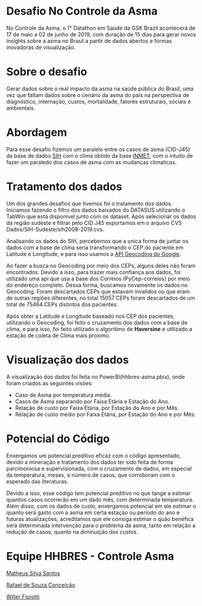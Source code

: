 # Desafio No Controle da Asma
No Controle da Asma, o 1° Datathon em Saúde da GSK Brazil acontecerá de 17 de maio a 02 de junho de 2019, com duração de 15 dias para gerar novos insights sobre a asma no Brasil a partir de dados abertos e formas inovadoras de visualização.

# Sobre o desafio
Gerar dados sobre o real impacto da asma na saúde pública do Brasil, uma vez que faltam dados sobre o cenário da asma do país na perspectiva de diagnóstico, internação, custos, mortalidade, fatores estruturais, sociais e ambientais.

# Abordagem

Para esse desafio fizemos um paralelo entre os casos de asma (CID-J45) da base de dados [SIH](http://www2.datasus.gov.br/DATASUS/index.php?area=0901&item=1&acao=25) com o clima obtido da base [INMET](http://www.inmet.gov.br/portal/index.php?r=bdmep/bdmep), com o intuito de fazer um paraledo dos casos de asma com as mudanças climaticas.

# Tratamento dos dados

Um dos grandes desafios que tivemos foi o tratamento dos dados. Iniciamos fazendo o filtro dos dados baixados do DATASUS utilizando o TabWin que está disponivel junto com os dataset. Após selecionar os dados da região sudeste e filtrar pelo CID J45 exportamos em o arquivo CVS Dados/SIH-Sudeste/sih2008-2019.cvs.

Analisando os dados do SIH, percebemos que a unica forma de juntar os dados com a base de clima seria transformando o CEP do paciente em Latitude e Longitude, e para isso usamos a [API Geocoding do Google](https://developers.google.com/maps/documentation/geocoding/start). 

Ao fazer a busca no Geocoding por meio dos CEPs,  alguns deles não foram encontrados. Devido a isso, para trazer mais confiança aos dados, foi utilizado uma api que usa a base dos Correios (PyCep-correios) por meio do endereço completo. Dessa forma, buscamos novamente os dados no Geocoding.  Foram descartados CEPs que estavam invalidos ou que eram de outras regiões diferentes, no total 15057 CEPs foram descartados de um total de 75464 CEPs distintos dos pacientes.

Após obter a Latitude e Longitude baseado nos CEP dos pacientes, utilizando o Geocoding, foi feito o cruzamento dos dados com a base de clima, e para isso, foi feito utilizado o algoritimo de **Haversine** e utilizado a estação de coleta de Clima mais proximo.

# Visualização dos dados

A visualização dos dados foi feita no PowerBI(hhbres-asma.pbix), onde foram criados as seguintes visões:
* Caso de Asma por temperatura média.
* Casos de Asma separando por Faixa Etária e Estação do Ano.
* Relação de custo por Faixa Etária, por Estação do Ano e por Mês.
* Relação de custo médio por Faixa Etária, por Estação do Ano e por Mês.

# Potencial do Código

Enxergamos um potencial preditivo eficaz com o código apresentado, devido a mineração e tratamento dos dados ter sido feita de forma parcimoniosa e supervisionada, com o cruzamento de dados, em especial da temperatura, meses, e número de casos, que corroboram com o esperado das literaturas.

Devido a isso, esse código tem potencial preditivo no que tange a estimar quantos casos ocorrerão em um dado mês, com determinada temperatura. Além disso, com os dados de custo, enxergamos potencial em ele estimar o quanto será gasto com a asma em certa estação ou período do ano e futuras atualizações, acreditamos que ele consiga estimar o quão benéfica será determinada intervenção para o problema da asma, tanto em relação a redução de casos, quanto na diminuição dos custos.

# Equipe HHBRES - Controle Asma
[Matheus Silva Santos](https://github.com/matheusses)

[Rafael de Souza Conceição](https://github.com/rafaeldsouza)

[Willer Fiorotti](https://github.com/WillerFiorott)
